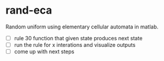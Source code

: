 # rand-eca

Random uniform using elementary cellular automata in matlab.

- [ ] rule 30 function that given state produces next state
- [ ] run the rule for x interations and visualize outputs
- [ ] come up with next steps
